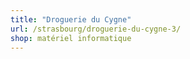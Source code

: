 ```yaml
---
title: "Droguerie du Cygne"
url: /strasbourg/droguerie-du-cygne-3/
shop: matériel informatique
---
```

